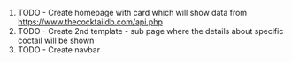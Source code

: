1. TODO - Create homepage with card which will show data from https://www.thecocktaildb.com/api.php
2. TODO - Create 2nd template - sub page where the details about specific coctail will be shown
3. TODO - Create navbar